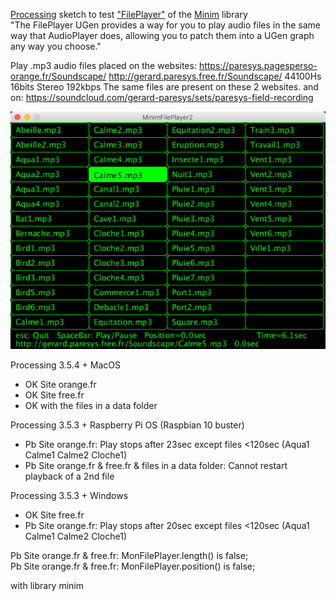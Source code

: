 [Processing](https://processing.org/) sketch to test ["FilePlayer"](http://code.compartmental.net/minim/fileplayer_class_fileplayer.html) of the [Minim](http://code.compartmental.net/minim/) library   
"The FilePlayer UGen provides a way for you to play audio files in the same way that AudioPlayer does, allowing you to patch them into a UGen graph any way you choose."  
  
Play .mp3 audio files placed on the websites:
https://paresys.pagesperso-orange.fr/Soundscape/
http://gerard.paresys.free.fr/Soundscape/
44100Hs 16bits Stereo 192kbps 
The same files are present on these 2 websites.
and on:
https://soundcloud.com/gerard-paresys/sets/paresys-field-recording


![MinimFilePlayer2](MinimFilePlayer2.png)

Processing 3.5.4 + MacOS  
 - OK Site orange.fr  
 - OK Site free.fr  
 - OK with the files in a data folder  
  
Processing 3.5.3 + Raspberry Pi OS (Raspbian 10 buster)  
 - Pb Site orange.fr: Play stops after 23sec except files <120sec (Aqua1 Calme1 Calme2 Cloche1)  
 - Pb Site orange.fr & free.fr & files in a data folder: Cannot restart playback of a 2nd file  
  
Processing 3.5.3 + Windows  
 - OK Site free.fr  
 - Pb Site orange.fr: Play stops after 20sec except files <120sec (Aqua1 Calme1 Calme2 Cloche1)  
  
Pb Site orange.fr & free.fr: MonFilePlayer.length()   is false;  
Pb Site orange.fr & free.fr: MonFilePlayer.position() is false;  
  
with library minim  
